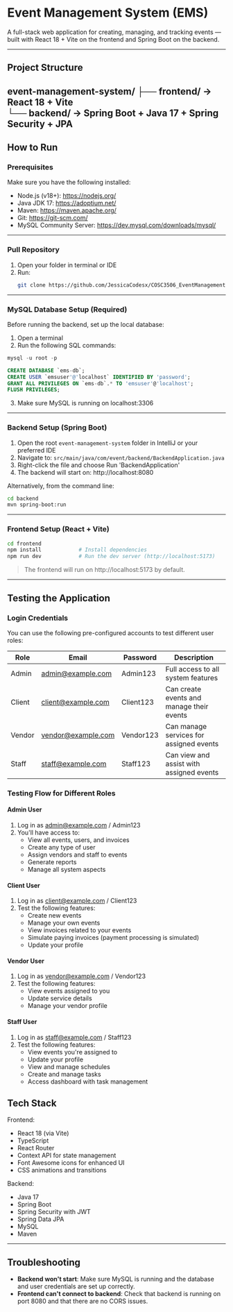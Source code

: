 # Event Management System (EMS)
A full-stack web application for creating, managing, and tracking events — built with React 18 + Vite on the frontend and Spring Boot on the backend.

---
## Project Structure
event-management-system/
├── frontend/    → React 18 + Vite  
└── backend/     → Spring Boot + Java 17 + Spring Security + JPA
---
## How to Run

### Prerequisites
Make sure you have the following installed:

- Node.js (v18+): https://nodejs.org/
- Java JDK 17: https://adoptium.net/
- Maven: https://maven.apache.org/
- Git: https://git-scm.com/
- MySQL Community Server: https://dev.mysql.com/downloads/mysql/

---

### Pull Repository
1. Open your folder in terminal or IDE
2. Run:
   ```bash
   git clone https://github.com/JessicaCodesx/COSC3506_EventManagementSystem.git
   ```
---

### MySQL Database Setup (Required)
Before running the backend, set up the local database:

1. Open a terminal 
2. Run the following SQL commands:

```sql
mysql -u root -p

CREATE DATABASE `ems-db`;  
CREATE USER `emsuser'@'localhost` IDENTIFIED BY 'password';  
GRANT ALL PRIVILEGES ON `ems-db`.* TO 'emsuser'@'localhost';  
FLUSH PRIVILEGES;
```

3. Make sure MySQL is running on localhost:3306

---
### Backend Setup (Spring Boot)
1. Open the root `event-management-system` folder in IntelliJ or your preferred IDE
2. Navigate to: `src/main/java/com/event/backend/BackendApplication.java`
3. Right-click the file and choose Run 'BackendApplication'
4. The backend will start on: http://localhost:8080

Alternatively, from the command line:
```bash
cd backend
mvn spring-boot:run
```

---

### Frontend Setup (React + Vite)
```bash
cd frontend  
npm install            # Install dependencies  
npm run dev            # Run the dev server (http://localhost:5173)
```

> The frontend will run on http://localhost:5173 by default.
---

## Testing the Application
### Login Credentials
You can use the following pre-configured accounts to test different user roles:

| Role  | Email             | Password  | Description                               |
|-------|-------------------|-----------|-------------------------------------------|
| Admin | admin@example.com | Admin123  | Full access to all system features        |
| Client| client@example.com| Client123 | Can create events and manage their events |
| Vendor| vendor@example.com| Vendor123 | Can manage services for assigned events   |
| Staff | staff@example.com | Staff123  | Can view and assist with assigned events  |

### Testing Flow for Different Roles
#### Admin User
1. Log in as admin@example.com / Admin123
2. You'll have access to:
   - View all events, users, and invoices
   - Create any type of user
   - Assign vendors and staff to events
   - Generate reports
   - Manage all system aspects

#### Client User
1. Log in as client@example.com / Client123
2. Test the following features:
   - Create new events
   - Manage your own events
   - View invoices related to your events
   - Simulate paying invoices (payment processing is simulated)
   - Update your profile

#### Vendor User
1. Log in as vendor@example.com / Vendor123
2. Test the following features:
   - View events assigned to you
   - Update service details
   - Manage your vendor profile

#### Staff User
1. Log in as staff@example.com / Staff123
2. Test the following features:
   - View events you're assigned to
   - Update your profile
   - View and manage schedules
   - Create and manage tasks
   - Access dashboard with task management

## Tech Stack
Frontend:
- React 18 (via Vite)
- TypeScript
- React Router
- Context API for state management
- Font Awesome icons for enhanced UI
- CSS animations and transitions

Backend:
- Java 17
- Spring Boot
- Spring Security with JWT
- Spring Data JPA
- MySQL
- Maven

---

## Troubleshooting

- **Backend won't start**: Make sure MySQL is running and the database and user credentials are set up correctly.
- **Frontend can't connect to backend**: Check that backend is running on port 8080 and that there are no CORS issues.
